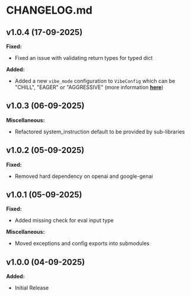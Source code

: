 # CHANGELOG.md

## v1.0.4 (17-09-2025)

**Fixed:**
- Fixed an issue with validating return types for typed dict

**Added:**
- Added a new `vibe_mode` configuration to `VibeConfig` which can be "CHILL", "EAGER" or "AGGRESSIVE" (more information [**here**](https://github.com/vibe-engineers/vibetools/wiki/Tutorial#vibeconfig))

## v1.0.3 (06-09-2025)

**Miscellaneous:**
- Refactored system_instruction default to be provided by sub-libraries

## v1.0.2 (05-09-2025)

**Fixed:**
- Removed hard dependency on openai and google-genai

## v1.0.1 (05-09-2025)

**Fixed:**
- Added missing check for eval input type

**Miscellaneous:**
- Moved exceptions and config exports into submodules

## v1.0.0 (04-09-2025)

**Added:**
- Initial Release